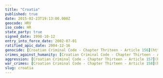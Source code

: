 ```yaml
---
title: "Croatia"
published: true
date: 2015-02-23T19:13:00.000Z
geocode: HRV
iso_code: HR
state_party: true
signed_date: 1998-10-12
entry_into_force_date: 2002-07-01
ratified_apic_date: 2004-12-16
genocide: [Croatian Criminal Code - Chapter Thriteen - Article 156](https://iccdb.hrlc.net/data/doc/179/keyword/46/)
crimes_against_humanity: [Croatian Criminal Code - Chapter Thirteen - Article 157A](https://iccdb.hrlc.net/data/doc/179/keyword/13/)
aggression: [Croatian Criminal Code - Chapter Thirteen - Article 157](https://iccdb.hrlc.net/data/doc/179/keyword/1/)
war_crimes: [Croation Criminal Code - Chapter Thirteen - Article 158](https://iccdb.hrlc.net/data/doc/179/keyword/145/)
slug: croatia
---
```

